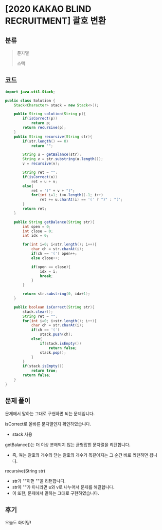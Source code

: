 # [2020 KAKAO BLIND RECRUITMENT] 괄호 변환

## 분류
> 문자열
>
> 스택

## 코드
```java
import java.util.Stack;

public class Solution {
    Stack<Character> stack = new Stack<>();

    public String solution(String p){
        if(isCorrect(p))
            return p;
        return recursive(p);
    }
    public String recursive(String str){
        if(str.length() == 0)
            return "";

        String u = getBalance(str);
        String v = str.substring(u.length());
        v = recursive(v);

        String ret = "";
        if(isCorrect(u))
            ret = u + v;
        else{
            ret = "(" + v + ")";
            for(int i=1; i<u.length()-1; i++)
                ret += u.charAt(i) == '(' ? ")" : "(";
        }
        return ret;
    }

    public String getBalance(String str){
        int open = 0;
        int close = 0;
        int idx = 0;

        for(int i=0; i<str.length(); i++){
            char ch = str.charAt(i);
            if(ch == '(') open++;
            else close++;

            if(open == close){
                idx = i;
                break;
            }
        }

        return str.substring(0, idx+1);
    }

    public boolean isCorrect(String str){
        stack.clear();
        String ret = "";
        for(int i=0; i<str.length(); i++){
            char ch = str.charAt(i);
            if(ch == '(')
                stack.push(ch);
            else{
                if(stack.isEmpty())
                    return false;
                stack.pop();
            }
        }
        if(stack.isEmpty())
            return true;
        return false;
    }
}
```

## 문제 풀이
문제에서 말하는 그대로 구현하면 되는 문제입니다.

isCorrect로 올바른 문자열인지 확인하였습니다.
   - stack 사용

getBalance()는 더 이상 분해되지 않는 균형잡힌 문자열을 리턴합니다.
   - 즉, 여는 괄호의 개수와 닫는 괄호의 개수가 똑같아지는 그 순간 바로 리턴하면 됩니다.

recursive(String str)
   - str가 ""이면 ""을 리턴합니다.
   - str이 ""가 아니라면 u와 v로 나누어서 문제를 해결합니다.
   - 이 또한, 문제에서 말하는 그대로 구현하였습니다.
   
## 후기
오늘도 화이팅!